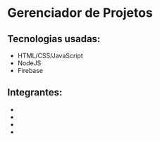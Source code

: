 # Gerenciador de Projetos

## Tecnologias usadas:
- HTML/CSS/JavaScript
- NodeJS
- Firebase

## Integrantes:
- []()
- []()
- []()
- []()
